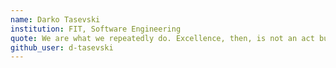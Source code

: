 ```yaml
---
name: Darko Tasevski
institution: FIT, Software Engineering
quote: We are what we repeatedly do. Excellence, then, is not an act but a habit.
github_user: d-tasevski
---
```

